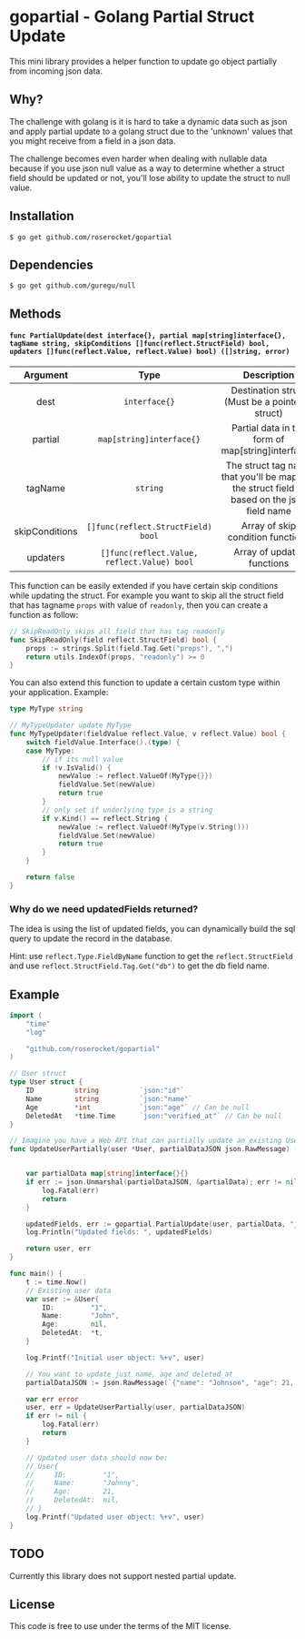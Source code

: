 # gopartial - Golang Partial Struct Update

This mini library provides a helper function to update go object partially from incoming json data.

## Why?

The challenge with golang is it is hard to take a dynamic data such as json and apply partial update
to a golang struct due to the 'unknown' values that you might receive from a field in a json data.

The challenge becomes even harder when dealing with nullable data because
if you use json null value as a way to determine whether a struct field should be updated or not,
you'll lose ability to update the struct to null value.

## Installation

```
$ go get github.com/roserocket/gopartial
```

## Dependencies

```
$ go get github.com/guregu/null
```

## Methods

#### `func PartialUpdate(dest interface{}, partial map[string]interface{}, tagName string, skipConditions []func(reflect.StructField) bool, updaters []func(reflect.Value, reflect.Value) bool) ([]string, error)`

|    Argument    |                    Type                     |                                         Description                                         |
| :------------: | :-----------------------------------------: | :-----------------------------------------------------------------------------------------: |
|      dest      |                `interface{}`                |                      Destination struct (Must be a pointer to struct)                       |
|    partial     |          `map[string]interface{}`           |                     Partial data in the form of map[string]interface{}                      |
|    tagName     |                  `string`                   | The struct tag name that you'll be mapping the struct field to based on the json field name |
| skipConditions |     `[]func(reflect.StructField) bool`      |                              Array of skip condition functions                              |
|    updaters    | `[]func(reflect.Value, reflect.Value) bool` |                                 Array of updater functions                                  |

This function can be easily extended if you have certain skip conditions while updating the struct.
For example you want to skip all the struct field that has tagname `props` with value of `readonly`, then you can create a function as follow:

```go
// SkipReadOnly skips all field that has tag readonly
func SkipReadOnly(field reflect.StructField) bool {
	props := strings.Split(field.Tag.Get("props"), ",")
	return utils.IndexOf(props, "readonly") >= 0
}
```

You can also extend this function to update a certain custom type within your application.
Example:

```go
type MyType string

// MyTypeUpdater update MyType
func MyTypeUpdater(fieldValue reflect.Value, v reflect.Value) bool {
	switch fieldValue.Interface().(type) {
	case MyType:
		// if its null value
		if !v.IsValid() {
			newValue := reflect.ValueOf(MyType{}})
			fieldValue.Set(newValue)
			return true
		}
		// only set if underlying type is a string
		if v.Kind() == reflect.String {
			newValue := reflect.ValueOf(MyType(v.String()))
			fieldValue.Set(newValue)
			return true
		}
	}

	return false
}
```

### Why do we need updatedFields returned?

The idea is using the list of updated fields, you can dynamically build the sql query to update the record in the database.

Hint: use `reflect.Type.FieldByName` function to get the `reflect.StructField` and use `reflect.StructField.Tag.Get("db")`
to get the db field name.

## Example

```go
import (
    "time"
    "log"

    "github.com/roserocket/gopartial"
)

// User struct
type User struct {
    ID          string          `json:"id"`
    Name        string          `json:"name"`
    Age         *int            `json:"age"` // Can be null
    DeletedAt   *time.Time      `json:"verified_at"` // Can be null
}

// Imagine you have a Web API that can partially update an existing User in database
func UpdateUserPartially(user *User, partialDataJSON json.RawMessage) (*User, error) {


    var partialData map[string]interface{}{}
    if err := json.Unmarshal(partialDataJSON, &partialData); err != nil {
        log.Fatal(err)
        return
    }

    updatedFields, err := gopartial.PartialUpdate(user, partialData, "json", gopartial.SkipConditions, gopartial.Updaters)
    log.Println("Updated fields: ", updatedFields)

    return user, err
}

func main() {
    t := time.Now()
    // Existing user data
    var user := &User{
        ID:         "1",
        Name:       "John",
        Age:        nil,
        DeletedAt:  *t,
    }

    log.Printf("Initial user object: %+v", user)

    // You want to update just name, age and deleted_at
    partialDataJSON := json.RawMessage(`{"name": "Johnson", "age": 21, "deleted_at": null}`)

    var err error
    user, err = UpdateUserPartially(user, partialDataJSON)
    if err != nil {
        log.Fatal(err)
        return
    }

    // Updated user data should now be:
    // User{
    //     ID:         "1",
    //     Name:       "Johnny",
    //     Age:        21,
    //     DeletedAt:  nil,
    // }
    log.Printf("Updated user object: %+v", user)
}
```

## TODO

Currently this library does not support nested partial update.

## License

This code is free to use under the terms of the MIT license.
